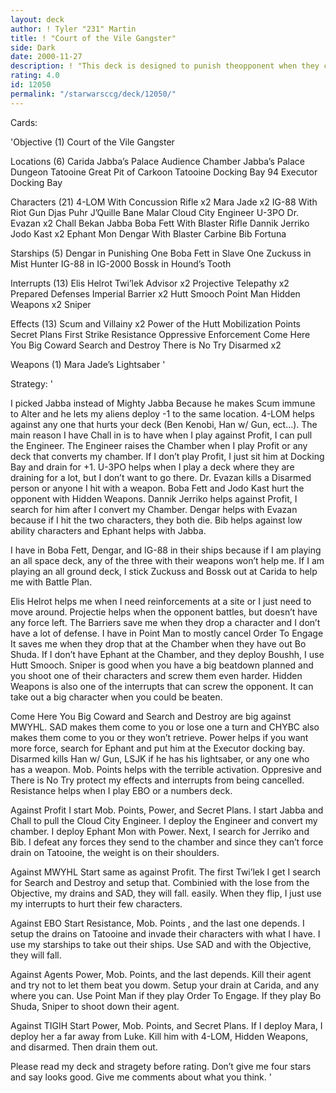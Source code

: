 ```yaml
---
layout: deck
author: ! Tyler "231" Martin
title: ! "Court of the Vile Gangster"
side: Dark
date: 2000-11-27
description: ! "This deck is designed to punish theopponent when they come and battle you."
rating: 4.0
id: 12050
permalink: "/starwarsccg/deck/12050/"
---
```

Cards: 

'Objective (1)
Court of the Vile Gangster

Locations (6)
Carida
Jabba’s Palace Audience Chamber
Jabba’s Palace Dungeon
Tatooine Great Pit of Carkoon
Tatooine Docking Bay 94
Executor Docking Bay

Characters (21)
4-LOM With Concussion Rifle x2
Mara Jade x2
IG-88 With Riot Gun
Djas Puhr
J’Quille
Bane Malar
Cloud City Engineer
U-3PO
Dr. Evazan x2
Chall Bekan
Jabba
Boba Fett With Blaster Rifle
Dannik Jerriko
Jodo Kast x2
Ephant Mon
Dengar With Blaster Carbine
Bib Fortuna

Starships (5)
Dengar in Punishing One
Boba Fett in Slave One
Zuckuss in Mist Hunter
IG-88 in IG-2000
Bossk in Hound’s Tooth

Interrupts (13)
Elis Helrot
Twi’lek Advisor x2
Projective Telepathy x2
Prepared Defenses
Imperial Barrier x2
Hutt Smooch
Point Man
Hidden Weapons x2
Sniper

Effects (13)
Scum and Villainy x2
Power of the Hutt
Mobilization Points
Secret Plans
First Strike
Resistance
Oppressive Enforcement
Come Here You Big Coward
Search and Destroy
There is No Try
Disarmed x2

Weapons (1)
Mara Jade’s Lightsaber '

Strategy: '

I picked Jabba instead of Mighty Jabba Because he makes
Scum immune to Alter and he lets my aliens deploy
-1 to the same location.  4-LOM helps against any
one that hurts your deck (Ben Kenobi, Han w/ Gun,
ect...).  The main reason I have Chall in is to
have when I play against Profit, I can pull the
Engineer.  The Engineer raises the Chamber when I
play Profit or any deck that converts my chamber.
If I don’t play Profit, I just sit him at Docking
Bay and drain for +1.  U-3PO helps when I play a
deck where they are draining for a lot, but I don’t
want to go there.  Dr. Evazan kills a Disarmed person
or anyone I hit with a weapon.	Boba Fett and Jodo
Kast hurt the opponent with Hidden Weapons.  Dannik
Jerriko helps against Profit, I search for him
after I convert my Chamber.  Dengar helps with
Evazan because if I hit the two characters, they
both die.  Bib helps against low ability characters
and Ephant helps with Jabba.

I have in Boba Fett, Dengar, and IG-88 in their
ships because if I am playing an all space deck,
any of the three with their weapons won’t help me.
If I am playing an all ground deck, I stick Zuckuss
and Bossk out at Carida to help me with Battle
Plan.

Elis Helrot helps me when I need reinforcements
at a site or I just need to move around.  Projectie
helps when the opponent battles, but doesn’t have
any force left.  The Barriers save me when they
drop a character and I don’t have a lot of defense.
I have in Point Man to mostly cancel Order To Engage
It saves me when they drop that at the Chamber
when they have out Bo Shuda.  If I don’t have
Ephant at the Chamber, and they deploy Boushh, I
use Hutt Smooch.  Sniper is good when you have
a big beatdown planned and you shoot one of their
characters and screw them even harder.	Hidden
Weapons is also one of the interrupts that can
screw the opponent.  It can take out a big
character when you could be beaten.

Come Here You Big Coward and Search and Destroy
are big against MWYHL. SAD makes them come to you
or lose one a turn and CHYBC also makes them come
to you or they won’t retrieve.  Power helps if
you want more force, search for Ephant and put
him at the Executor docking bay.  Disarmed kills
Han w/ Gun, LSJK if he has his lightsaber, or
any one who has a weapon.  Mob. Points helps with
the terrible activation.  Oppresive and There is
No Try protect my effects and interrupts from
being cancelled.  Resistance helps when I play EBO
or a numbers deck.


Against Profit I start Mob. Points, Power, and
Secret Plans.  I start Jabba and Chall to pull
the Cloud City Engineer.  I deploy the Engineer
and convert my chamber.  I deploy Ephant Mon with
Power.	Next, I search for Jerriko and Bib.  I
defeat any forces they send to the chamber and
since they can’t force drain on Tatooine, the
weight is on their shoulders.

Against MWYHL	Start same as against Profit.  The
first Twi’lek I get I search for Search and Destroy
and setup that.  Combinied with the lose from the
Objective, my drains and SAD, they will fall.
easily.  When they flip, I just use my interrupts
to hurt their few characters.

Against EBO Start Resistance, Mob. Points , and
the last one depends.  I setup the drains on
Tatooine and invade their characters with what
I have.  I use my starships to take out their
ships.	Use SAD and with the Objective, they will
fall.

Against Agents  Power, Mob. Points, and the last
depends.  Kill their agent and try not to let them
beat you dowm.	Setup your drain at Carida, and
any where you can.  Use Point Man if they play
Order To Engage.  If they play Bo Shuda, Sniper
to shoot down their agent.

Against TIGIH	Start Power, Mob. Points, and Secret
Plans.	If I deploy Mara, I deploy her a far away
from Luke.  Kill him with 4-LOM, Hidden Weapons,
and disarmed.  Then drain them out.

Please read my deck and stragety before rating.
Don’t give me four stars and say looks good.  Give
me comments about what you think.
'
